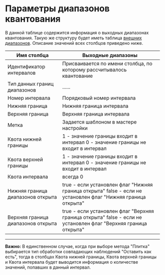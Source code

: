 # Параметры диапазонов квантования

В данной таблице содержится информация о выходных диапазонах квантования. Такую же структуру будет иметь таблица [внешних диапазонов](./outdoor_ranges.md). Описание значений всех столбцов приведено ниже.

 | Имя столбца | Выходные диапазоны |
 | ------- | ------- |
 | Идентификатор интервалов | Присваивается по имени столбца, по которому рассчитывалось квантование |
 | Тип данных границ диапазонов | ...... |
 | Номер интервала | Порядковый номер интервала |
 | Нижняя граница | Нижняя граница интервала |
 | Верхняя граница | Верхняя граница интервала |
 | Метка | Задается шаблоном в мастере настройки |
 | Квота нижней границы | 1 - значение границы входит в интервал 0 - значение границы не входит в интервал |
 | Квота верхней границы | 1 - значение границы входит в интервал 0 - значение границы не входит в интервал |
 | Квота интервала | всегда 0 |
 | Нижняя граница диапазонов открыта | true - если установлен флаг "Нижняя граница открыта" false - если не установлен флаг "Нижняя граница открыта" |
 | Верхняя граница диапазонов открыта | true - если установлен флаг "Верхняя граница открыта" false - если не установлен флаг "Верхняя граница открыта" |

-------

**Важно:** В единственном случае, когда при выборе метода "Плитка" выбирается тип обработки совпадающих наблюдений "Оставить как есть", тогда в столбцах Квота нижней границы, Квота верхней границы и Квота интервала будет выводится информация о количестве значений, попавших в данный интервал.
